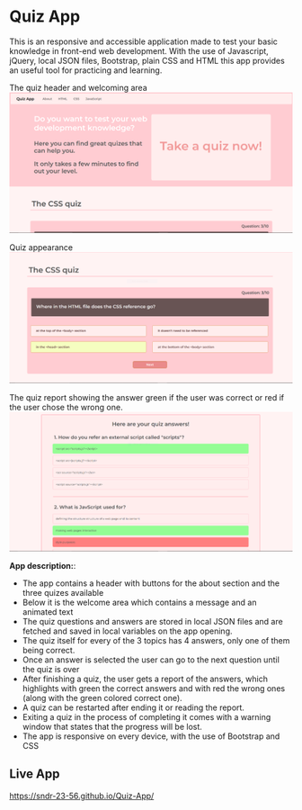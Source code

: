 # Quiz App
This is an responsive and accessible application made to test your basic knowledge in front-end web development. 
With the use of Javascript, jQuery, local JSON files, Bootstrap, plain CSS and HTML this app provides an useful tool for practicing and learning.

The quiz header and welcoming area
![PROJECT IMAGE 1](quiz2.PNG)

Quiz appearance
![PROJECT IMAGE 1](quiz.PNG)

The quiz report showing the answer green if the user was correct or red if the user chose the wrong one.
![PROJECT IMAGE 1](quiz3.PNG)

**App description:**: 
- The app contains a header with buttons for the about section and the three quizes available
- Below it is the welcome area which contains a message and an animated text
- The quiz questions and answers are stored in local JSON files and are fetched and saved in local variables on the app opening.
- The quiz itself for every of the 3 topics has 4 answers, only one of them being correct.
- Once an answer is selected the user can go to the next question until the quiz is over
- After finishing a quiz, the user gets a report of the answers, which highlights with green the correct answers and with red the wrong ones (along with the green colored correct one).
- A quiz can be restarted after ending it or reading the report.
- Exiting a quiz in the process of completing it comes with a warning window that states that the progress will be lost.
- The app is responsive on every device, with the use of Bootstrap and CSS

## Live App
https://sndr-23-56.github.io/Quiz-App/
